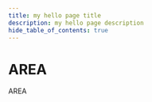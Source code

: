 ```yaml
---
title: my hello page title
description: my hello page description
hide_table_of_contents: true
---
```


# AREA

AREA